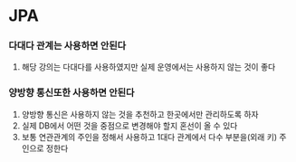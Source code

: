 # JPA

### 다대다 관계는 사용하면 안된다

1. 해당 강의는 다대다를 사용하였지만 실제 운영에서는 사용하지 않는 것이 좋다

### 양방향 통신또한 사용하면 안된다

1. 양방향 통신은 사용하지 않는 것을 추천하고 한곳에서만 관리하도록 하자
2. 실제 DB에서 어떤 것을 중점으로 변경해야 할지 혼선이 올 수 있다
3. 보통 연관관계의 주인을 정해서 사용하고 1대다 관계에서 다수 부분을(외래 키) 주인으로 정한다



